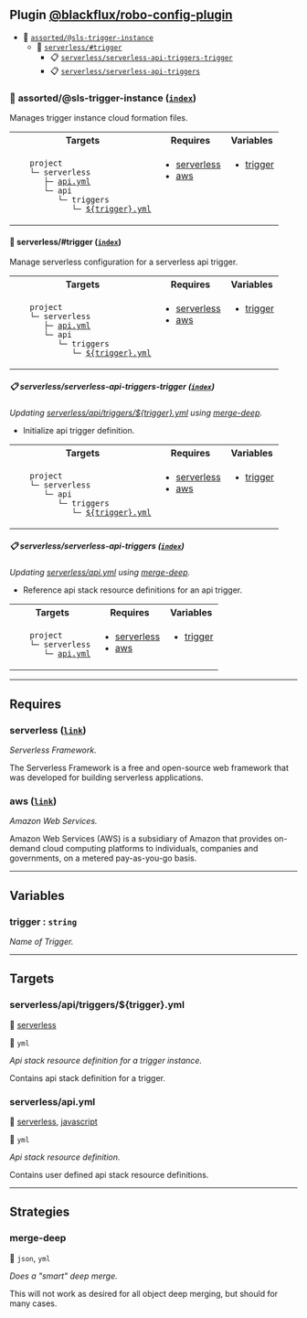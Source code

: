 ## Plugin [@blackflux/robo-config-plugin](https://www.npmjs.com/package/@blackflux/robo-config-plugin)

- <a name="blackfluxrobo-config-plugin-task-idx-ref-assortedsls-trigger-instance">:open_file_folder:</a> <a href="#blackfluxrobo-config-plugin-task-ref-assortedsls-trigger-instance">`assorted/@sls-trigger-instance`</a>
  - <a name="blackfluxrobo-config-plugin-task-idx-ref-serverlesstrigger">:open_file_folder:</a> <a href="#blackfluxrobo-config-plugin-task-ref-serverlesstrigger">`serverless/#trigger`</a>
    - <a name="blackfluxrobo-config-plugin-task-idx-ref-serverlessserverless-api-triggers-trigger">:clipboard:</a> <a href="#blackfluxrobo-config-plugin-task-ref-serverlessserverless-api-triggers-trigger">`serverless/serverless-api-triggers-trigger`</a>
    - <a name="blackfluxrobo-config-plugin-task-idx-ref-serverlessserverless-api-triggers">:clipboard:</a> <a href="#blackfluxrobo-config-plugin-task-ref-serverlessserverless-api-triggers">`serverless/serverless-api-triggers`</a>

### :open_file_folder: <a name="blackfluxrobo-config-plugin-task-ref-assortedsls-trigger-instance">assorted/@sls-trigger-instance</a> (<a href="#blackfluxrobo-config-plugin-task-idx-ref-assortedsls-trigger-instance">`index`</a>)

Manages trigger instance cloud formation files.

<table>
  <tbody>
    <tr>
      <th>Targets</th>
      <th>Requires</th>
      <th>Variables</th>
    </tr>
    <tr>
      <td align="left" valign="top">
        <ul>
<code>project</code><br/>
<code>└─&nbsp;serverless</code><br/>
<code>&nbsp;&nbsp;&nbsp;├─&nbsp;<a href="#blackfluxrobo-config-plugin-target-ref-serverlessapiyml">api.yml</a></code><br/>
<code>&nbsp;&nbsp;&nbsp;└─&nbsp;api</code><br/>
<code>&nbsp;&nbsp;&nbsp;&nbsp;&nbsp;&nbsp;└─&nbsp;triggers</code><br/>
<code>&nbsp;&nbsp;&nbsp;&nbsp;&nbsp;&nbsp;&nbsp;&nbsp;&nbsp;└─&nbsp;<a href="#blackfluxrobo-config-plugin-target-ref-serverlessapitriggerstriggeryml">${trigger}.yml</a></code><br/>
        </ul>
      </td>
      <td align="left" valign="top">
        <ul>
          <li><a href="#blackfluxrobo-config-plugin-req-ref-serverless">serverless</a></li>
          <li><a href="#blackfluxrobo-config-plugin-req-ref-aws">aws</a></li>
        </ul>
      </td>
      <td align="left" valign="top">
        <ul>
          <li><a href="#blackfluxrobo-config-plugin-var-ref-trigger">trigger</a></li>
        </ul>
      </td>
    </tr>
  </tbody>
</table>

#### :open_file_folder: <a name="blackfluxrobo-config-plugin-task-ref-serverlesstrigger">serverless/#trigger</a> (<a href="#blackfluxrobo-config-plugin-task-idx-ref-serverlesstrigger">`index`</a>)

Manage serverless configuration for a serverless api trigger.

<table>
  <tbody>
    <tr>
      <th>Targets</th>
      <th>Requires</th>
      <th>Variables</th>
    </tr>
    <tr>
      <td align="left" valign="top">
        <ul>
<code>project</code><br/>
<code>└─&nbsp;serverless</code><br/>
<code>&nbsp;&nbsp;&nbsp;├─&nbsp;<a href="#blackfluxrobo-config-plugin-target-ref-serverlessapiyml">api.yml</a></code><br/>
<code>&nbsp;&nbsp;&nbsp;└─&nbsp;api</code><br/>
<code>&nbsp;&nbsp;&nbsp;&nbsp;&nbsp;&nbsp;└─&nbsp;triggers</code><br/>
<code>&nbsp;&nbsp;&nbsp;&nbsp;&nbsp;&nbsp;&nbsp;&nbsp;&nbsp;└─&nbsp;<a href="#blackfluxrobo-config-plugin-target-ref-serverlessapitriggerstriggeryml">${trigger}.yml</a></code><br/>
        </ul>
      </td>
      <td align="left" valign="top">
        <ul>
          <li><a href="#blackfluxrobo-config-plugin-req-ref-serverless">serverless</a></li>
          <li><a href="#blackfluxrobo-config-plugin-req-ref-aws">aws</a></li>
        </ul>
      </td>
      <td align="left" valign="top">
        <ul>
          <li><a href="#blackfluxrobo-config-plugin-var-ref-trigger">trigger</a></li>
        </ul>
      </td>
    </tr>
  </tbody>
</table>

##### :clipboard: <a name="blackfluxrobo-config-plugin-task-ref-serverlessserverless-api-triggers-trigger">serverless/serverless-api-triggers-trigger</a> (<a href="#blackfluxrobo-config-plugin-task-idx-ref-serverlessserverless-api-triggers-trigger">`index`</a>)

_Updating <a href="#blackfluxrobo-config-plugin-target-ref-serverlessapitriggerstriggeryml">serverless/api/triggers/${trigger}.yml</a> using <a href="#blackfluxrobo-config-plugin-strat-ref-merge-deep">merge-deep</a>._

- Initialize api trigger definition.

<table>
  <tbody>
    <tr>
      <th>Targets</th>
      <th>Requires</th>
      <th>Variables</th>
    </tr>
    <tr>
      <td align="left" valign="top">
        <ul>
<code>project</code><br/>
<code>└─&nbsp;serverless</code><br/>
<code>&nbsp;&nbsp;&nbsp;└─&nbsp;api</code><br/>
<code>&nbsp;&nbsp;&nbsp;&nbsp;&nbsp;&nbsp;└─&nbsp;triggers</code><br/>
<code>&nbsp;&nbsp;&nbsp;&nbsp;&nbsp;&nbsp;&nbsp;&nbsp;&nbsp;└─&nbsp;<a href="#blackfluxrobo-config-plugin-target-ref-serverlessapitriggerstriggeryml">${trigger}.yml</a></code><br/>
        </ul>
      </td>
      <td align="left" valign="top">
        <ul>
          <li><a href="#blackfluxrobo-config-plugin-req-ref-serverless">serverless</a></li>
          <li><a href="#blackfluxrobo-config-plugin-req-ref-aws">aws</a></li>
        </ul>
      </td>
      <td align="left" valign="top">
        <ul>
          <li><a href="#blackfluxrobo-config-plugin-var-ref-trigger">trigger</a></li>
        </ul>
      </td>
    </tr>
  </tbody>
</table>

##### :clipboard: <a name="blackfluxrobo-config-plugin-task-ref-serverlessserverless-api-triggers">serverless/serverless-api-triggers</a> (<a href="#blackfluxrobo-config-plugin-task-idx-ref-serverlessserverless-api-triggers">`index`</a>)

_Updating <a href="#blackfluxrobo-config-plugin-target-ref-serverlessapiyml">serverless/api.yml</a> using <a href="#blackfluxrobo-config-plugin-strat-ref-merge-deep">merge-deep</a>._

- Reference api stack resource definitions for an api trigger.

<table>
  <tbody>
    <tr>
      <th>Targets</th>
      <th>Requires</th>
      <th>Variables</th>
    </tr>
    <tr>
      <td align="left" valign="top">
        <ul>
<code>project</code><br/>
<code>└─&nbsp;serverless</code><br/>
<code>&nbsp;&nbsp;&nbsp;└─&nbsp;<a href="#blackfluxrobo-config-plugin-target-ref-serverlessapiyml">api.yml</a></code><br/>
        </ul>
      </td>
      <td align="left" valign="top">
        <ul>
          <li><a href="#blackfluxrobo-config-plugin-req-ref-serverless">serverless</a></li>
          <li><a href="#blackfluxrobo-config-plugin-req-ref-aws">aws</a></li>
        </ul>
      </td>
      <td align="left" valign="top">
        <ul>
          <li><a href="#blackfluxrobo-config-plugin-var-ref-trigger">trigger</a></li>
        </ul>
      </td>
    </tr>
  </tbody>
</table>

------

## Requires

### <a name="blackfluxrobo-config-plugin-req-ref-serverless">serverless</a> ([`link`](https://serverless.com/)) 

*Serverless Framework.*

The Serverless Framework is a free and open-source web framework that was 
developed for building serverless applications.

### <a name="blackfluxrobo-config-plugin-req-ref-aws">aws</a> ([`link`](https://aws.amazon.com/)) 

*Amazon Web Services.*

Amazon Web Services (AWS) is a subsidiary of Amazon that provides on-demand cloud 
computing platforms to individuals, companies and governments, on a metered pay-as-you-go basis.

------

## Variables

### <a name="blackfluxrobo-config-plugin-var-ref-trigger">trigger</a>  : `string`

*Name of Trigger.*

------

## Targets

### <a name="blackfluxrobo-config-plugin-target-ref-serverlessapitriggerstriggeryml">serverless/api/triggers/${trigger}.yml</a>  

:small_red_triangle: <a href="#blackfluxrobo-config-plugin-req-ref-serverless">serverless</a>

:small_blue_diamond: `yml`

*Api stack resource definition for a trigger instance.*

Contains api stack definition for a trigger.

### <a name="blackfluxrobo-config-plugin-target-ref-serverlessapiyml">serverless/api.yml</a>  

:small_red_triangle: <a href="#blackfluxrobo-config-plugin-req-ref-serverless">serverless</a>, <a href="#blackfluxrobo-config-plugin-req-ref-javascript">javascript</a>

:small_blue_diamond: `yml`

*Api stack resource definition.*

Contains user defined api stack resource definitions.

------

## Strategies

### <a name="blackfluxrobo-config-plugin-strat-ref-merge-deep">merge-deep</a>  

:small_blue_diamond: `json`, `yml`

*Does a "smart" deep merge.*

This will not work as desired for all object deep merging, but should for many cases.

